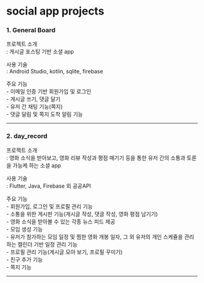 # social app projects
### 1. General Board 
<p>프로젝트 소개<br>
: 게시글 포스팅 기반 소셜 app </p>

<p>사용 기술<br>
: Android Studio, kotlin, sqlite, firebase
</p>

<p>주요 기능 <br> 
- 이메일 인증 기반 회원가입 및 로그인<br>
- 게시글 쓰기, 댓글 달기<br>
- 유저 간 채팅 기능(쪽지)<br>
- 댓글 달림 및 쪽지 도착 알림 기능<br>
</p>

<hr>

### 2. day_record
<p>프로젝트 소개<br>
: 영화 소식을 받아보고, 영화 리뷰 작성과 평점 매기기 등을 통한 유저 간의 소통과 토론을 가능케 하는 소셜 app </p>

<p>사용 기술<br>
: Flutter, Java, Firebase 외 공공API
</p>

<p>주요 기능 <br> 
  - 회원가입, 로그인 및 프로필 관리 기능<br>
  - 소통을 위한 게시판 기능(게시글 작성, 댓글 작성, 영화 평점 남기기)<br>
  - 영화 소식을 받아볼 수 있는 각종 뉴스 피드 제공<br>
  - 모임 생성 기능<br>
  - 유저가 참가하는 모임 일정 및 찜한 영화 개봉 일자, 그 외 유저의 개인 스케쥴을 관리하는 캘린더 기반 일정 관리 기능<br>
  - 프로필 관리 기능(게시글 모아 보기, 프로필 꾸미기)<br>
  - 친구 추가 기능<br>
  - 쪽지 기능<br>
</p>

<hr>
